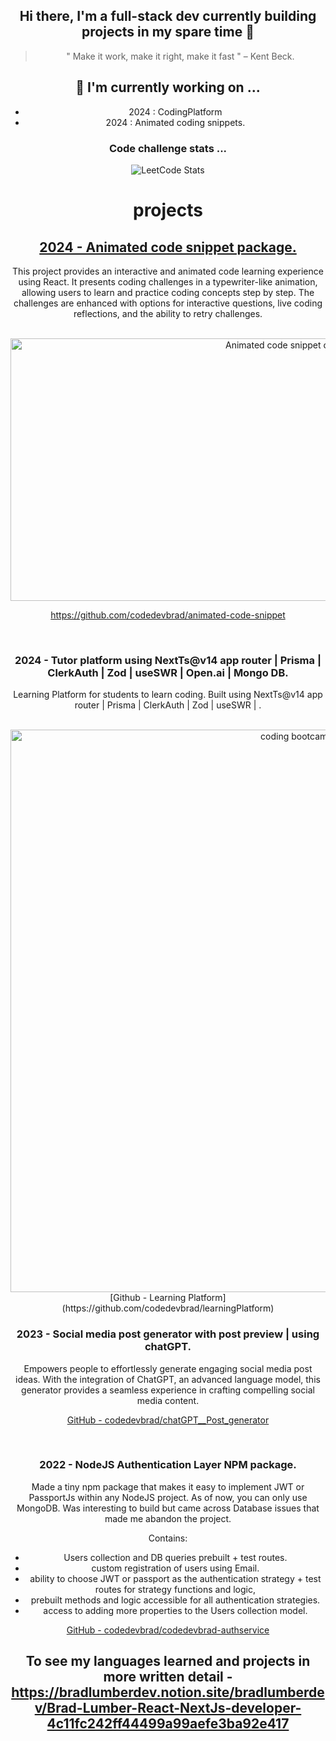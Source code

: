<div align="center">
  

## Hi there, I'm a full-stack dev currently building projects in my spare time 👋 ###

> " Make it work, make it right, make it fast " – Kent Beck.

## 🔭 I'm currently working on ...
  - 2024 : CodingPlatform
  - 2024 : Animated coding snippets.
   
### Code challenge stats ...
![LeetCode Stats](https://leetcard.jacoblin.cool/user0171yr?theme=light&font=M%20PLUS%201%20Code&ext=heatmap)


# projects

<div align="center">
  <a href="https://github.com/codedevbrad/animated-code-snippet">
     <h2> 2024 - Animated code snippet package. </h2>
   </a>
  <p>
    This project provides an interactive and animated code learning experience using React. It presents coding challenges in a typewriter-like animation, allowing users to learn and practice coding concepts step by step. The challenges are enhanced with options for interactive questions, live coding reflections, and the ability to retry challenges.
  </p>
</br>
  <img src="https://github.com/user-attachments/assets/22cbdbc7-8fde-468e-8fcb-eebf4a81a66a" alt="Animated code snippet challenges" width="900" height="420" />
</div>

https://github.com/codedevbrad/animated-code-snippet

</br>

### 2024 - Tutor platform using NextTs@v14 app router | Prisma | ClerkAuth | Zod |  useSWR | Open.ai | Mongo DB.
Learning Platform for students to learn coding. Built using NextTs@v14 app router | Prisma | ClerkAuth | Zod | useSWR | .

</br>
<div align='center'>
   <img src="https://github.com/user-attachments/assets/0e996ac8-b324-435d-8e9e-d08982af29c7" alt="coding bootcamp" width="900" /> 
</div>
[Github - Learning Platform](https://github.com/codedevbrad/learningPlatform)

</br>

### 2023 - Social media post generator with post preview | using chatGPT.

Empowers people to effortlessly generate engaging social media post ideas. With the integration of ChatGPT, an advanced language model, this generator provides a seamless experience in crafting compelling social media content.

[GitHub - codedevbrad/chatGPT__Post_generator](https://github.com/codedevbrad/chatGPT__Post_generator)

</br>

### 2022 - NodeJS **Authentication Layer NPM package.**

Made a tiny npm package that makes it easy to implement JWT or PassportJs within any NodeJS project. As of now, you can only use MongoDB. Was interesting to build but came across Database issues that made me abandon the project.

Contains:

- Users collection and DB queries prebuilt + test routes.
- custom registration of users using Email.
- ability to choose JWT or passport as the authentication strategy + test routes for strategy functions and logic,
- prebuilt methods and logic accessible for all authentication strategies.
- access to adding more properties to the Users collection model.

[GitHub - codedevbrad/codedevbrad-authservice](https://github.com/codedevbrad/codedevbrad-authservice)



## To see my languages learned and projects in more written detail - https://bradlumberdev.notion.site/bradlumberdev/Brad-Lumber-React-NextJs-developer-4c11fc242ff44499a99aefe3ba92e417

</div>

<!--
**codedevbrad/codedevbrad** is a ✨ _special_ ✨ repository because its `README.md` (this file) appears on your GitHub profile.

Here are some ideas to get you started:


- 🔭 I’m currently working on
- 👯 I’m looking to collaborate on ...
- 🤔 I’m looking for help with ...
- 💬 Ask me about ...
- 📫 How to reach me: ...
- 😄 Pronouns: ...
- ⚡ Fun fact: ...
-->
